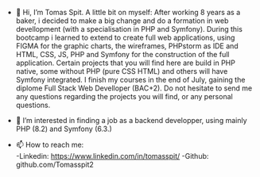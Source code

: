 - 👋 Hi, I’m Tomas Spit.
  A little bit on myself:
  After working 8 years as a baker, i decided to make a big change and do a formation in web devellopment (with a specialisation in PHP and Symfony).
  During this bootcamp i learned to extend to create full web applications, using FIGMA for the graphic charts, the wireframes, PHPstorm as IDE and
  HTML, CSS, JS, PHP and Symfony for the construction of the full application. Certain projects that you will find here are build in PHP native, some without PHP (pure CSS HTML)
  and others will have Symfony integrated. I finish my courses in the end of July, gaining the diplome Full Stack Web Develloper (BAC+2).
  Do not hesitate to send me any questions regarding the projects you will find, or any personal questions.
  
- 👀 I’m interested in finding a job as a backend developper, using mainly PHP (8.2) and Symfony (6.3.)

- 📫 How to reach me:  
    -Linkedin: https://www.linkedin.com/in/tomasspit/
    -Github: github.com/Tomasspit2

<!---
Tomasspit2/Tomasspit2 is a ✨ special ✨ repository because its `README.md` (this file) appears on your GitHub profile.
You can click the Preview link to take a look at your changes.
--->
